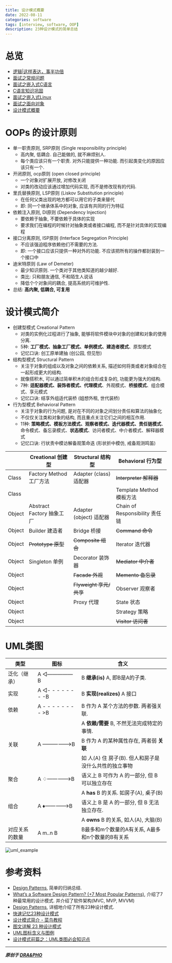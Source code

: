 ```yaml
---
title: 设计模式概要
date: 2022-08-11
categories: software
tags: [interview, software, OOP]
description: 23种设计模式的简单总结
---
```


# 总览
- [逻辑|这样表达，事半功倍](https://draapho.github.io/2017/05/04/1714-expression/)
- [面试之常规问题](https://draapho.github.io/2018/01/10/1805-interview-general/)
- [面试之嵌入式C语言](https://draapho.github.io/2018/05/07/1816-interview-c/)
- [C语言知识巩固](https://draapho.github.io/2017/05/17/1715-c/)
- [面试之嵌入式Linux](https://draapho.github.io/2018/05/08/1817-interview-linux/)
- [面试之面向对象](https://draapho.github.io/2022/08/10/2206-interview-oop/)
- [设计模式概要](https://draapho.github.io/2022/08/11/2207-design-patterns/)


# OOPs 的设计原则
- 单一职责原则, SRP原则 (Single responsibility principle)
    - 高内聚, 低耦合. 自己能做的, 就不麻烦别人.
    - 每个类应该只有一个职责. 对外只能提供一种功能. 而引起类变化的原因应该只有一个.
- 开闭原则, ocp原则 (open closed principle)
    - 一个对象对扩展开放, 对修改关闭
    - 对类的改动应该通过增加代码实现, 而不是修改现有的代码.
- 里氏替换原则, LSP原则 (Liskov Substitution principle)
    - 在任何父类出现的地方都可以用它的子类来替代
    - 即: 同一个继承体系中的对象, 应该有共同的行为特征
- 依赖注入原则, DI原则 (Dependency Injection)
    - 要依赖于抽象, 不要依赖于具体的实现
    - 要求我们在编程的时候针对抽象类或者接口编程, 而不是针对具体的实现编程
- 接口分离原则, ISP原则 (Interface Segregation Principle)
    - 不应该强迫程序依赖他们不需要的方法. 
    - 即: 一个接口应该只提供一种对外的功能. 不应该把所有的操作都封装到一个接口中
- 迪米特原则 (Law of Demeter)
    - 最少知识原则. 一个类对于其他类知道的越少越好.
    - 类比: 只和朋友通信, 不和陌生人说话
    - 降低个个对象间的耦合, 提高系统的可维护性.
- 总结: **高内聚, 低耦合, 可复用**


# 设计模式简介
- 创建型模式 Creational Pattern
    - 对类的实例化过程进行了抽象, 能够将软件模块中对象的创建和对象的使用分离.
    - 5种: **工厂模式、抽象工厂模式、单例模式、建造者模式**、原型模式
    - 记忆口诀: 创工原单建抽 (创公园, 但见愁)
- 结构型模式 Structural Pattern
    - 关注于对象的组成以及对象之间的依赖关系, 描述如何将类或者对象结合在一起形成更大的结构.
    - 就像搭积木, 可以通过简单积木的组合形成复杂的, 功能更为强大的结构.
    - 7种: **适配器模式、装饰者模式、代理模式**、外观模式、**桥接模式**、组合模式、享元模式
    - 记忆口诀: 结享外组适代装桥 (姐想外租, 世代装桥)
- 行为型模式 Behavioral Pattern
    - 关注于对象的行为问题, 是对在不同的对象之间划分责任和算法的抽象化
    - 不仅仅关注类和对象的结构, 而且重点关注它们之间的相互作用.
    - 11种: **策略模式、模板方法模式、观察者模式、迭代器模式、责任链模式**、命令模式、备忘录模式、**状态模式**、访问者模式、中介者模式、解释器模式
    - 记忆口诀: 行状责中模访解备观策命迭 (形状折中模仿, 戒备观测鸣笛)



|        | Creational 创建型         | Structural 结构型       | Behavioral 行为型              |
|--------|---------------------------|-------------------------|------------------------------|
| Class  | Factory Method 工厂方法   | Adapter (class) 适配器  | ~~Interpreter 解释器~~         |
| Class  |                           |                         | Template Method 模板方法       |
| Object | Abstract Factory 抽象工厂 | Adapter (object) 适配器 | Chain of Responsibility 责任链 |
| Object | Builder 建造者            | Bridge 桥接             | ~~Command 命令~~               |
| Object | ~~Prototype 原型~~        | ~~Composite 组合~~      | Iterator 迭代器                |
| Object | Singleton 单例            | Decorator 装饰器        | ~~Mediator 中介者~~            |
| Object |                           | ~~Facade 外观~~         | ~~Memento 备忘录~~             |
| Object |                           | ~~Flyweight 享元/共享~~ | Observer 观察者                |
| Object |                           | Proxy 代理              | State 状态                     |
| Object |                           |                         | Strategy 策略                  |
| Object |                           |                         | ~~Visitor 访问者~~             |


# UML类图

| 类型           | 图标                 | 含义                                                  |
|----------------|----------------------|-----------------------------------------------------|
| 泛化（继承）     | A ◁————— B           | B **继承(is)** A, 即B是A的子类.                       |
| 实现           | A ◁- - - - - - - -B  | B **实现(realizes)** A 接口                           |
| 依赖           | A - - - - - - - - >B | B 作为 A 某个方法的参数. 两者强关联.                  |
|                |                      | A **依赖/需要** B, 不然无法完成特定的事情.            |
| 关联           | A ——————>B           | B 作为 A 的某种属性存在, 两者弱 **关联**              |
|                |                      | 如 人(A) 住 房子(B). 但人和房子是没什么共性的独立事物 |
| 聚合           | A ♢—————>B           | 语义上 B 可作为 A 的一部分, 但 B 可以独立存在         |
|                |                      | A **has** B 的关系. 如房子(A), 桌子(B)                |
| 组合           | A ♦—————>B           | 语义上 B 是 A 的一部分, 但 B 无法独立存在.            |
|                |                      | A **owns** B 的关系, 如人(A), 大脑(B)                 |
| 对应关系的数量 | A m..n B             | B最多和m个数量的A有关系, A最多和n个数量的B有关系      |

![uml_example](https://draapho.github.io/images/2207/uml.png)


# 参考资料
- [Design Patterns](https://cs.lmu.edu/~ray/notes/designpatterns/), 简单的归纳总结.
- [What’s a Software Design Pattern? (+7 Most Popular Patterns)](https://www.netsolutions.com/insights/software-design-pattern/), 介绍了7种最常用的设计模式. 并介绍了软件架构(MVC, MVP, MVVM)
- [Design Patterns](https://www.oodesign.com/), 详细地介绍了所有23种设计模式.
- [快速记忆23种设计模式](https://zhuanlan.zhihu.com/p/128145128)
- [设计模式简介 - 菜鸟教程](https://www.runoob.com/design-pattern/design-pattern-intro.html)
- [图文详解 23 种设计模式](http://dockone.io/article/2434385)
- [UML图标含义与图例](https://blog.csdn.net/huaishu/article/details/108343852)
- [设计模式前篇之：UML类图必会知识点](https://www.jianshu.com/p/fcb642ff3be5)


----------

***原创于 [DRA&PHO](https://draapho.github.io/)***
